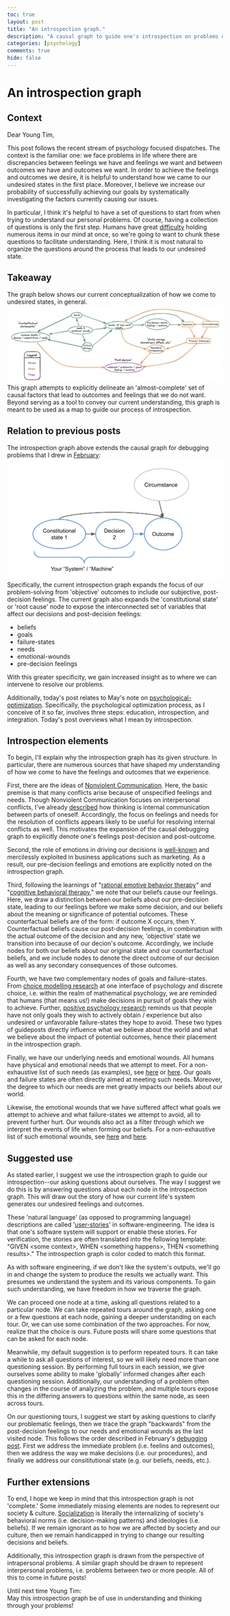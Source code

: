 ```yaml
---
toc: true
layout: post
title: "An introspection graph."
description: "A causal graph to guide one's introspection on problems of life."
categories: [psychology]
comments: true
hide: false
---
```


# An introspection graph


## Context

Dear Young Tim,

This post follows the recent stream of psychology focused dispatches.
The context is the familiar one:
we face problems in life where there are
discrepancies between feelings we have and feelings we want
and between outcomes we have and outcomes we want.
In order to achieve the feelings and outcomes we desire,
it is helpful to understand how we came to our undesired states in the first
place. Moreover, I believe we increase our probability of successfully achieving
our goals by systematically investigating the factors currently causing our
issues.

In particular, I think it's helpful to have a set of questions to start from
when trying to understand our personal problems.
Of course, having a collection of questions is only the first step.
Humans have great [difficulty](https://en.wikipedia.org/wiki/The_Magical_Number_Seven,_Plus_or_Minus_Two)
holding numerous items in our mind at once,
so we're going to want to chunk these questions to facilitate understanding.
Here, I think it is most natural to organize the questions around the
process that leads to our undesired state.


## Takeaway
The graph below shows our current conceptualization of how we come to undesired
states, in general.
<img src="../images/2021-09-19_introspection-graph.png">
This graph attempts to explicitly delineate an
'almost-complete' set of causal factors
that lead to outcomes and feelings that we do not want.
Beyond serving as a tool to convey our current understanding,
this graph is meant to be used as a map to guide our process of introspection.


## Relation to previous posts

The introspection graph above extends the causal graph for debugging problems
that I drew in
[February](https://timothyb0912.github.io/blog/reading/2021/02/28/Causally-Engineering-Life.html):
<img src="../images/the-system-dalio-carpenter.png">
Specifically, the current introspection graph expands the focus of our
problem-solving from 'objective' outcomes to include our subjective,
post-decision feelings.
The current graph also expands the 'constitutional state' or 'root cause' node
to expose the interconnected set of variables that affect our decisions and
post-decision feelings:
- beliefs
- goals
- failure-states
- needs
- emotional-wounds
- pre-decision feelings

With this greater specificity,
we gain increased insight as to where we can intervene to resolve our problems.

Additionally, today's post relates to May's note on
[psychological-optimization](https://timothyb0912.github.io/blog/psychology/2021/05/30/Psychological-optimization.html).
Specifically, the psychological optimization process,
as I conceive of it so far, involves three steps:
education, introspection, and integration.
Today's post overviews what I mean by introspection.

## Introspection elements

To begin, I'll explain why the introspection graph has its given structure.
In particular, there are numerous sources that have shaped my understanding of
how we come to have the feelings and outcomes that we experience.

First, there are the ideas of
[Nonviolent Communication](https://en.wikipedia.org/wiki/Nonviolent_Communication).
Here, the basic premise is that many conflicts arise because of unspecified
feelings and needs.
Though Nonviolent Communication focuses on interpersonal conflicts,
I've already [described](https://timothyb0912.github.io/blog/psychology/2021/08/16/Effective-thinking-is-effective-communication.html)
how thinking is internal communication between parts of oneself.
Accordingly, the focus on feelings and needs for the resolution of conflicts
appears likely to be useful for resolving internal conflicts as well.
This motivates the expansion of the causal debugging graph to explicitly denote
one's feelings post-decision and post-outcome.

Second, the role of emotions in driving our decisions is
[well-known](https://www.psychologytoday.com/us/blog/intense-emotions-and-strong-feelings/201012/it-or-not-emotions-will-drive-the-decisions-you)
and mercilessly exploited in business applications such as marketing.
As a result, our pre-decision feelings and emotions are explicitly noted on
the introspection graph.

Third, following the learnings of
"[rational emotive behavior therapy](https://en.wikipedia.org/wiki/Rational_emotive_behavior_therapy)" and
"[cognitive behavioral therapy](https://en.wikipedia.org/wiki/Cognitive_behavioral_therapy),"
we note that our beliefs cause our feelings.
Here, we draw a distinction between our beliefs about our pre-decision state,
leading to our feelings before we make some decision,
and our beliefs about the meaning or significance of potential outcomes.
These counterfactual beliefs are of the form: if outcome X occurs, then Y.
Counterfactual beliefs cause our post-decision feelings,
in combination with the actual outcome of the decision and
any new, 'objective' state we transition into because of our decion's outcome.
Accordingly, we include nodes for both our beliefs about our original state and
our counterfactual beliefs, and we include nodes to denote the direct outcome
of our decision as well as any secondary consequences of those outcomes.


<!-- describe goal and failure-state nodes -->
Fourth, we have two complementary nodes of goals and failure-states.
From [choice modelling research](https://www.sciencedirect.com/science/article/abs/pii/S002224961300028X)
at one interface of psychology and discrete choice,
i.e. within the realm of mathematical psychology,
we are reminded that humans (that means us!)
make decisions in pursuit of goals they wish to achieve.
Further, [positive psychology research](https://psycnet.apa.org/record/2003-04013-006)
reminds us that people have not only
goals they wish to actively obtain / experience
but also undesired or unfavorable failure-states they hope to avoid.
These two types of guideposts directly influence what we believe about the world
and what we believe about the impact of potential outcomes,
hence their placement in the introspection graph.

<!-- describe needs and emotional wounds nodes -->
Finally, we have our underlying needs and emotional wounds.
All humans have physical and emotional needs that we attempt to meet.
For a non-exhaustive list of such needs (as examples),
see [here](https://www.cnvc.org/training/resource/needs-inventory) or
[here](http://sfhelp.org/relate/keys/needs.htm).
Our goals and failure states are often directly aimed at meeting such needs.
Moreover, the degree to which our needs are met
greatly impacts our beliefs about our world.

Likewise, the emotional wounds that we have suffered affect what goals we
attempt to achieve and what failure-states we attempt to avoid,
all to prevent further hurt.
Our wounds also act as a filter through which we interpret the events of life
when forming our beliefs.
For a non-exhaustive list of such emotional wounds,
see [here](https://web.archive.org/web/20210816011433/https://selftherapyjourney.com/Pattern/Beginning/List_of_Wounds.aspx)
and [here](http://sfhelp.org/gwc/wounds.htm).


## Suggested use

As stated earlier, I suggest we use the introspection graph to guide our
introspection--our asking questions about ourselves.
The way I suggest we do this is
by answering questions about each node in the introspection graph.
This will draw out the story of how our current life's system generates
our undesired feelings and outcomes.

These 'natural language' (as opposed to programming language) descriptions
are called '[user-stories](https://en.wikipedia.org/wiki/User_story)'
in software-engineering.
The idea is that one's software system will support or enable these stories.
For verification, the stories are often translated into the following template:
"GIVEN \<some context\>,
WHEN \<something happens\>,
THEN \<something results\>."
The introspection graph is color coded to match this format.

As with software engineering, if we don't like the system's outputs,
we'll go in and change the system to produce the results we actually want.
This presumes we understand the system and its various components.
To gain such understanding, we have freedom in how we traverse the graph.

We can proceed one node at a time,
asking all questions related to a particular node.
We can take repeated tours around the graph,
asking one or a few questions at each node,
gaining a deeper understanding on each tour.
Or, we can use some combination of the two approaches.
For now, realize that the choice is ours.
Future posts will share some questions that can be asked for each node.

Meanwhile, my default suggestion is to perform repeated tours.
It can take a while to ask all questions of interest,
so we will likely need more than one questioning session.
By performing full tours in each session,
we give ourselves some ability to make 'globally' informed changes after each
questioning session.
Additionally, our understanding of a problem often changes in the course of
analyzing the problem, and multiple tours expose this in the differing answers
to questions within the same node, as seen across tours.

On our questioning tours,
I suggest we start by asking questions to clarify our problematic feelings,
then we trace the graph "backwards" from the post-decision feelings
to our needs and emotional wounds as the last visited node.
This follows the order described in February's [debugging post](https://timothyb0912.github.io/blog/reading/2021/02/28/Causally-Engineering-Life.html).
First we address the immediate problem (i.e. feelins and outcomes),
then we address the way we make decisions (i.e. our procedures), and
finally we address our consititutional state (e.g. our beliefs, needs, etc.).


## Further extensions

To end, I hope we keep in mind that this introspection graph is not 'complete.'
Some immediately missing elements are nodes to represent our society & culture.
[Socialization](https://en.wikipedia.org/wiki/Socialization)
is literally the internalizing of society's behavioral norms
(i.e. decision-making patterns) and ideologies (i.e. beliefs).
If we remain ignorant as to how we are affected by society and our culture,
then we remain handicapped in trying to change
our resulting decisions and beliefs.

Additionally, this introspection graph is drawn from the perspective of
intrapersonal problems.
A similar graph should be drawn to represent interpersonal problems,
i.e. problems between two or more people.
All of this to come in future posts!

Until next time Young Tim: <br>
May this introspection graph be of use in
understanding and thinking through your problems!
